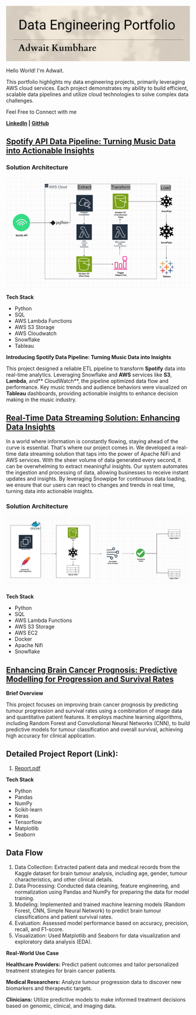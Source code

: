 ![image](https://github.com/Adwait0043/data_engineering_portfolio/blob/474ae00aec50c82dffe5d86ffdeb004e5ed2bf2a/Screenshot%202024-10-16%20195446.png)

Hello World! I'm Adwait. 

This portfolio highlights my data engineering projects, primarily leveraging AWS cloud services.
Each project demonstrates my ability to build efficient, scalable data pipelines and utilize cloud technologies to solve complex data challenges.

Feel Free to Connect with me

**[LinkedIn](https://www.linkedin.com/in/adwait-kumbhare-b22945253/) | [GitHub](https://github.com/Adwait0043)**


## [Spotify API Data Pipeline: Turning Music Data into Actionable Insights](https://github.com/Adwait0043/spotify-end-to-end-data-engineering-project-using-aws-snowflake)

### Solution Architecture
![final architecture](https://github.com/Adwait0043/spotify-end-to-end-data-engineering-project-using-aws-snowflake/blob/main/End-to-End-Architecture.png)

**Tech Stack**
- Python
- SQL
- AWS Lambda Functions
- AWS S3 Storage
- AWS Cloudwatch
- Snowflake
- Tableau


**Introducing Spotify Data Pipeline: Turning Music Data into Insights**

This project designed a reliable ETL pipeline to transform **Spotify** data into real-time analytics. 
Leveraging Snowflake and **AWS** services like **S3**, **Lambda**, and** CloudWatch**, the pipeline optimized data flow and performance. 
Key music trends and audience behaviors were visualized on **Tableau** dashboards, providing actionable insights to enhance decision making in the music industry.



## [Real-Time Data Streaming Solution: Enhancing Data Insights](https://github.com/Adwait0043/-Real-Time-Data-Streaming-using-Apache-Nifi-AWS-Snowpipe-Stream-Task)

In a world where information is constantly flowing, staying ahead of the curve is essential. 
That's where our project comes in. We developed a real-time data streaming solution that taps into the power of Apache NiFi and AWS services.
With the sheer volume of data generated every second, it can be overwhelming to extract meaningful insights. Our system automates the ingestion and processing of data, 
allowing businesses to receive instant updates and insights. By leveraging Snowpipe for continuous data loading, we ensure that our users can react to changes and trends in real time, turning data into actionable insights.

### Solution Architecture
![final architecture](https://github.com/Adwait0043/-Real-Time-Data-Streaming-using-Apache-Nifi-AWS-Snowpipe-Stream-Task/blob/main/Project_Architecture.png)

**Tech Stack**
- Python
- SQL
- AWS Lambda Functions
- AWS S3 Storage
- AWS EC2
- Docker
- Apache Nifi
- Snowflake


## [Enhancing Brain Cancer Prognosis: Predictive Modelling for Progression and Survival Rates](https://github.com/Adwait0043/brain-cancer-prognosis-predictive-modelling) 

**Brief Overview**

This project focuses on improving brain cancer prognosis by predicting tumour progression and survival rates using a combination of image data and quantitative patient features. 
It employs machine learning algorithms, including Random Forest and Convolutional Neural Networks (CNN), to build predictive models for tumour classification and overall survival, achieving high accuracy for clinical application.

## Detailed Project Report (Link):
1. [Report.pdf](https://github.com/Adwait0043/brain-cancer-prognosis-predictive-modelling/blob/main/CS5500_2357954.pdf)

**Tech Stack**
- Python
- Pandas
- NumPy
- Scikit-learn
- Keras
- Tensorflow
- Matplotlib
- Seaborn

## Data Flow

1. Data Collection: Extracted patient data and medical records from the Kaggle dataset for brain tumour analysis, including age, gender, tumour characteristics, and other clinical details.
2. Data Processing: Conducted data cleaning, feature engineering, and normalization using Pandas and NumPy for preparing the data for model training.
3. Modeling: Implemented and trained machine learning models (Random Forest, CNN, Simple Neural Network) to predict brain tumour classifications and patient survival rates.
4. Evaluation: Assessed model performance based on accuracy, precision, recall, and F1-score.
5. Visualization: Used Matplotlib and Seaborn for data visualization and exploratory data analysis (EDA).

**Real-World Use Case**

**Healthcare Providers:** Predict patient outcomes and tailor personalized treatment strategies for brain cancer patients.

**Medical Researchers:** Analyze tumour progression data to discover new biomarkers and therapeutic targets.

**Clinicians:** Utilize predictive models to make informed treatment decisions based on genomic, clinical, and imaging data.
